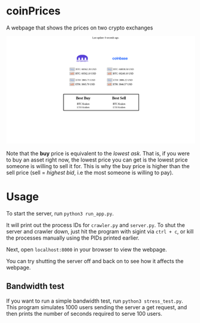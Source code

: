 # coinPrices
A webpage that shows the prices on two crypto exchanges

![alt text](images/webapp.png)

Note that the **buy** price is equivalent to the *lowest ask*. That is, if you were to buy an asset right now, the lowest price you can get is the lowest price someone is willing to sell it for. This is why the buy price is higher than the sell price (sell = *highest bid*, i.e the most someone is willing to pay).
# Usage
To start the server, run `python3 run_app.py`.

It will print out the process IDs for `crawler.py` and `server.py`.
To shut the server and crawler down, just hit the program with sigint via `ctrl + c`, or kill the processes
manually using the PIDs printed earlier.

Next, open `localhost:8000` in your browser to view the webpage.

You can try shutting the server off and back on to see how it affects the webpage.


## Bandwidth test
If you want to run a simple bandwidth test, run `python3 stress_test.py`. This program simulates 1000 users sending the server a get request, and then prints the number of seconds required to serve 100 users.
